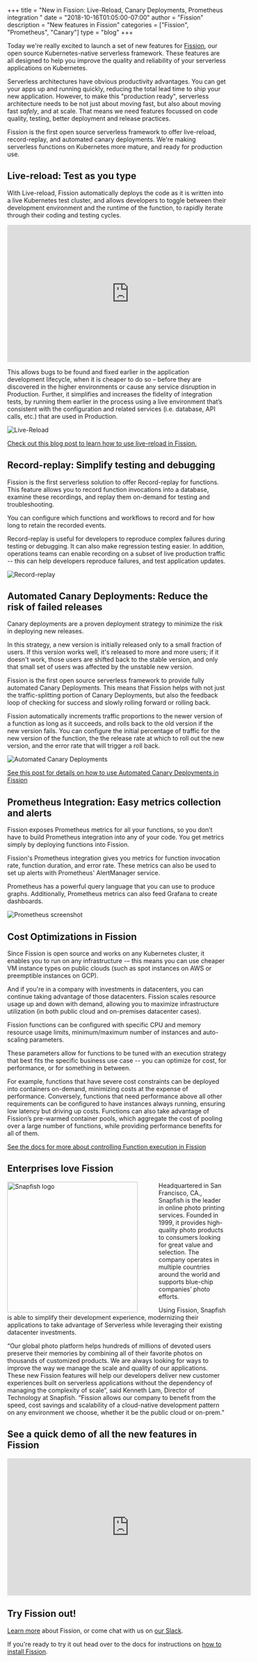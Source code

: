 +++
title = "New in Fission: Live-Reload, Canary Deployments, Prometheus integration "
date = "2018-10-16T01:05:00-07:00"
author = "Fission"
description = "New features in Fission"
categories = ["Fission", "Prometheus", "Canary"]
type = "blog"
+++


Today we're really excited to launch a set of new features for
[Fission](http://fission.io), our open source Kubernetes-native
serverless framework.  These features are all designed to help you
improve the quality and reliability of your serverless applications on
Kubernetes.

Serverless architectures have obvious productivity advantages.  You
can get your apps up and running quickly, reducing the total lead time
to ship your new application.  However, to make this "production
ready", serverless architecture needs to be not just about moving
fast, but also about moving fast _safely_, and at scale.  That means
we need features focussed on code quality, testing, better deployment
and release practices.

Fission is the first open source serverless framework to offer
live-reload, record-replay, and automated canary deployments.  We're
making serverless functions on Kubernetes more mature, and ready for
production use.

## Live-reload: Test as you type

With Live-reload, Fission automatically deploys the code as it is
written into a live Kubernetes test cluster, and allows developers to
toggle between their development environment and the runtime of the
function, to rapidly iterate through their coding and testing cycles.

<iframe width="560" height="315"
src="https://www.youtube.com/embed/3CbSmt1zLto?rel=0" frameborder="0"
allow="autoplay; encrypted-media" allowfullscreen></iframe>

This allows bugs to be found and fixed earlier in the application
development lifecycle, when it is cheaper to do so – before they are
discovered in the higher environments or cause any service disruption
in Production. Further, it simplifies and increases the fidelity of
integration tests, by running them earlier in the process using a live
environment that’s consistent with the configuration and related
services (i.e. database, API calls, etc.) that are used in Production.

![Live-Reload](/images/record-replay.jpg)

[Check out this blog post to learn how to use live-reload in
Fission.](/posts/live-reload-in-fission-instant-feedback-on-your-serverless-functions/)

## Record-replay: Simplify testing and debugging

Fission is the first serverless solution to offer Record-replay for
functions.  This feature allows you to record function invocations
into a database, examine these recordings, and replay them on-demand
for testing and troubleshooting.

You can configure which functions and workflows to record and for how
long to retain the recorded events.

Record-replay is useful for developers to reproduce complex failures
during testing or debugging.  It can also make regression testing
easier.  In addition, operations teams can enable recording on a
subset of live production traffic -- this can help developers
reproduce failures, and test application updates.

![Record-replay](/images/record-replay.jpg)

## Automated Canary Deployments: Reduce the risk of failed releases

Canary deployments are a proven deployment strategy to minimize the
risk in deploying new releases.

In this strategy, a new version is initially released only to a small
fraction of users.  If this version works well, it's released to more
and more users; if it doesn't work, those users are shifted back to
the stable version, and only that small set of users was affected by
the unstable new version.

Fission is the first open source serverless framework to provide fully
automated Canary Deployments.  This means that Fission helps with not
just the traffic-splitting portion of Canary Deployments, but also the
feedback loop of checking for success and slowly rolling forward or
rolling back.

Fission automatically increments traffic proportions to the newer
version of a function as long as it succeeds, and rolls back to the
old version if the new version fails.  You can configure the initial
percentage of traffic for the new version of the function, the the
release rate at which to roll out the new version, and the error rate
that will trigger a roll back.

![Automated Canary Deployments](/images/prometheus-canary-screenshot.png)

[See this post for details on how to use Automated Canary Deployments
in Fission](/posts/automated-canary-deployments-in-fission/)

## Prometheus Integration: Easy metrics collection and alerts

Fission exposes Prometheus metrics for all your functions, so you
don’t have to build Prometheus integration into any of your code.  You
get metrics simply by deploying functions into Fission.

Fission's Prometheus integration gives you metrics for function
invocation rate, function duration, and error rate.  These metrics can
also be used to set up alerts with Prometheus' AlertManager service.

Prometheus has a powerful query language that you can use to produce
graphs. Additionally, Prometheus metrics can also feed Grafana to
create dashboards.

![Prometheus screenshot](/images/prometheus-screenshot-generic.png)

## Cost Optimizations in Fission

Since Fission is open source and works on any Kubernetes cluster, it
enables you to run on any infrastructure -– this means you can use
cheaper VM instance types on public clouds (such as spot instances on
AWS or preemptible instances on GCP).

And if you're in a company with investments in datacenters, you can
continue taking advantage of those datacenters.  Fission scales
resource usage up and down with demand, allowing you to maximize
infrastructure utilization (in both public cloud and on-premises
datacenter cases).

Fission functions can be configured with specific CPU and memory
resource usage limits, minimum/maximum number of instances and
auto-scaling parameters.

These parameters allow for functions to be tuned with an execution
strategy that best fits the specific business use case -- you can
optimize for cost, for performance, or for something in between.

For example, functions that have severe cost constraints can be
deployed into containers on-demand, minimizing costs at the expense of
performance.  Conversely, functions that need performance above all
other requirements can be configured to have instances always running,
ensuring low latency but driving up costs.  Functions can also take
advantage of Fission’s pre-warmed container pools, which aggregate the
cost of pooling over a large number of functions, while providing
performance benefits for all of them.

[See the docs for more about controlling Function execution in
Fission](/docs/architecture/executor/)

## Enterprises love Fission

<img src="/images/snapfish-logo.png" alt="Snapfish logo" width="300px" style="width:300px; float:left; margin-right: 3rem;">

Headquartered in San Francisco, CA., Snapfish is the leader in online
photo printing services. Founded in 1999, it provides high-quality
photo products to consumers looking for great value and selection. The
company operates in multiple countries around the world and supports
blue-chip companies’ photo efforts.

Using Fission, Snapfish is able to simplify their development
experience, modernizing their applications to take advantage of
Serverless while leveraging their existing datacenter investments.

“Our global photo platform helps hundreds of millions of devoted users
preserve their memories by combining all of their favorite photos on
thousands of customized products. We are always looking for ways to
improve the way we manage the scale and quality of our
applications. These new Fission features will help our developers
deliver new customer experiences built on serverless applications
without the dependency of managing the complexity of scale”, said
Kenneth Lam, Director of Technology at Snapfish. “Fission allows our
company to benefit from the speed, cost savings and scalability of a
cloud-native development pattern on any environment we choose, whether
it be the public cloud or on-prem.”

## See a quick demo of all the new features in Fission

<iframe width="560" height="315"
src="https://www.youtube.com/embed/3GGbd2RMPLM?rel=0&amp;start=2363"
frameborder="0" allow="autoplay; encrypted-media"
allowfullscreen></iframe>

## Try Fission out!

[Learn more](https://fission.io) about Fission, or come chat with us on
[our Slack](/slack).

If you're ready to try it out head over to the docs for instructions
on [how to install Fission](/docs/installation).
